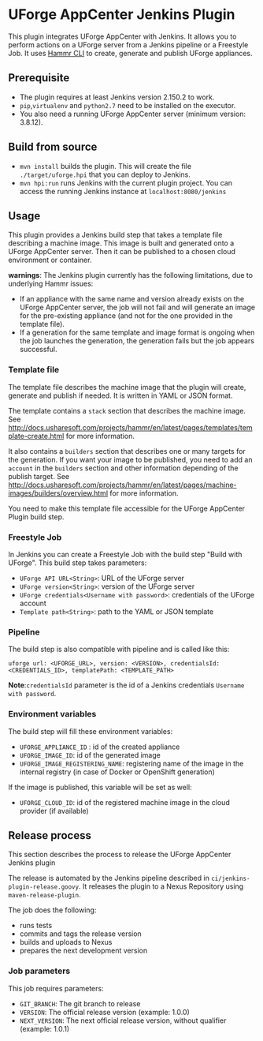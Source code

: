 # UForge AppCenter Jenkins Plugin
This plugin integrates UForge AppCenter with Jenkins.
It allows you to perform actions on a UForge server from a Jenkins pipeline or a Freestyle Job.
It uses [Hammr CLI](https://github.com/usharesoft/hammr) to create, generate and publish UForge appliances.

## Prerequisite
- The plugin requires at least Jenkins version 2.150.2 to work.
- `pip`,`virtualenv` and `python2.7` need to be installed on the executor.
- You also need a running UForge AppCenter server (minimum version: 3.8.12).

## Build from source
* `mvn install` builds the plugin. This will create the file `./target/uforge.hpi` that you can deploy to Jenkins.
* `mvn hpi:run` runs Jenkins with the current plugin project. You can access the running Jenkins instance at `localhost:8080/jenkins`

## Usage
This plugin provides a Jenkins build step that takes a template file describing a machine image.
This image is built and generated onto a UForge AppCenter server. Then it can be published to a chosen cloud environment or container.

__warnings__:
The Jenkins plugin currently has the following limitations, due to underlying Hammr issues:
- If an appliance with the same name and version already exists on the UForge AppCenter server, the job will not fail and will generate an image for the pre-existing appliance (and not for the one provided in the template file).
- If a generation for the same template and image format is ongoing when the job launches the generation, the generation fails but the job appears successful.

### Template file
The template file describes the machine image that the plugin will create, generate and publish if needed.
It is written in YAML or JSON format.

The template contains a `stack` section that describes the machine image.
See http://docs.usharesoft.com/projects/hammr/en/latest/pages/templates/template-create.html for more information.

It also contains a `builders` section that describes one or many targets for the generation. If you want your image to be published, you need to add an `account` in the `builders` section and other information depending of the publish target.
See http://docs.usharesoft.com/projects/hammr/en/latest/pages/machine-images/builders/overview.html for more information.

You need to make this template file accessible for the UForge AppCenter Plugin build step.

### Freestyle Job
In Jenkins you can create a Freestyle Job with the build step "Build with UForge".
This build step takes parameters:

- `UForge API URL<String>`: URL of the UForge server
- `UForge version<String>`: version of the UForge server
- `UForge credentials<Username with password>`: credentials of the UForge account
- `Template path<String>`: path to the YAML or JSON template

### Pipeline
The build step is also compatible with pipeline and is called like this:
```
uforge url: <UFORGE_URL>, version: <VERSION>, credentialsId: <CREDENTIALS_ID>, templatePath: <TEMPLATE_PATH>
```

__Note__:`credentialsId` parameter is the id of a Jenkins credentials `Username with password`.

### Environment variables
The build step will fill these environment variables:
- `UFORGE_APPLIANCE_ID` : id of the created appliance
- `UFORGE_IMAGE_ID`: id of the generated image
- `UFORGE_IMAGE_REGISTERING_NAME`: registering name of the image in the internal registry (in case of Docker or OpenShift generation)

If the image is published, this variable will be set as well:
- `UFORGE_CLOUD_ID`: id of the registered machine image in the cloud provider (if available)

## Release process
This section describes the process to release the UForge AppCenter Jenkins plugin

The release is automated by the Jenkins pipeline described in `ci/jenkins-plugin-release.goovy`.
It releases the plugin to a Nexus Repository using `maven-release-plugin`.

The job does the following:
 - runs tests
 - commits and tags the release version
 - builds and uploads to Nexus
 - prepares the next development version

### Job parameters
This job requires parameters:
- `GIT_BRANCH`: The git branch to release
- `VERSION`: The official release version (example: 1.0.0)
- `NEXT_VERSION`: The next official release version, without qualifier (example: 1.0.1)
